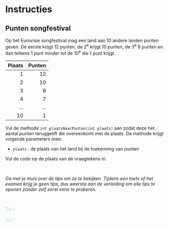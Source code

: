 # Instructies

## Punten songfestival

Op het Eurovisie songfestival mag een land aan 10 andere landen punten geven. De eerste krijgt 12 punten, de 2<sup>e</sup> krijgt 10 punten, de 3<sup>e</sup> 8 punten en dan telkens 1 punt minder tot de 10<sup>e</sup> die 1 punt krijgt. 


| Plaats | Punten |
|-------:|-------:|
| 1 | 12 |
| 2 | 10 |
| 3 | 8 |
| 4 | 7 |
| ... | ... |
| 10 | 1 |

Vul de methode `int plaatsNaarPunten(int plaats)` aan zodat deze het aantal punten teruggeeft die overeenkomt met de plaats. De methode krijgt volgende parameters mee:
- `plaats` : de plaats van het land bij de toekenning van punten

Vul de code op de plaats van de vraagtekens in.

<br>

_Ga met je muis over de tips om ze te bekijken. Tijdens een toets of het examen krijg je geen tips, dus weersta aan de verleiding om alle tips te openen zonder zelf eerst eens te proberen._

<br>


<p class="spoiler">
Je hebt hier een meervoudige selectie nodig. 
</p>

<p class="spoiler">
Je hoeft geen 10 selectieblokken te hebben. Vanaf de 3<sup>e</sup> plaats krijg je één punt minder per plaats verder. Dit kan je berekenen.
</p>

<style>
.spoiler {
  visibility: hidden;
}

.spoiler::before {
  visibility: visible;
  content: "Tip !";
  color:lightblue;
}

.spoiler:hover {
  visibility: visible;
}

.spoiler:hover::before {
  display: none;
}
</style>